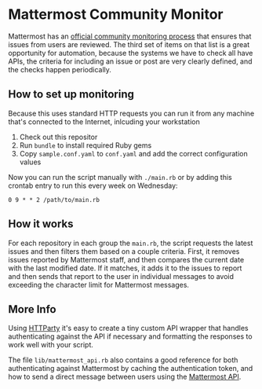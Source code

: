 # Mattermost Community Monitor

Mattermost has an [official community monitoring process](https://docs.mattermost.com/process/community-process.html) that ensures that issues from users are reviewed. The third set of items on that list is a great opportunity for automation, because the systems we have to check all have APIs, the criteria for including an issue or post are very clearly defined, and the checks happen periodically.

## How to set up monitoring

Because this uses standard HTTP requests you can run it from any machine that's connected to the Internet, inlcuding your workstation

1. Check out this repositor
2. Run `bundle` to install required Ruby gems
3. Copy `sample.conf.yaml` to `conf.yaml` and add the correct configuration values

Now you can run the script manually with `./main.rb` or by adding this crontab entry to run this every week on Wednesday:

```
0 9 * * 2 /path/to/main.rb
```

## How it works

For each repository in each group the `main.rb`, the script requests the latest issues and then filters them based on a couple criteria. First, it removes issues reported by Mattermost staff, and then compares the current date with the last modified date. If it matches, it adds it to the issues to report and then sends that report to the user in individual messages to avoid exceeding the character limit for Mattermost messages.

## More Info

Using [HTTParty](https://github.com/jnunemaker/httparty) it's easy to create a tiny custom API wrapper that handles authenticating against the API if necessary and formatting the responses to work well with your script.

The file `lib/mattermost_api.rb` also contains a good reference for both authenticating against Mattermost by caching the authentication token, and how to send a direct message between users using the [Mattermost API](https://api.mattermost.com/).